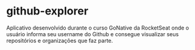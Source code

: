 # github-explorer
Aplicativo desenvolvido durante o curso GoNative da RocketSeat onde o usuário informa seu username do Github e consegue visualizar seus repositórios e organizações que faz parte.
